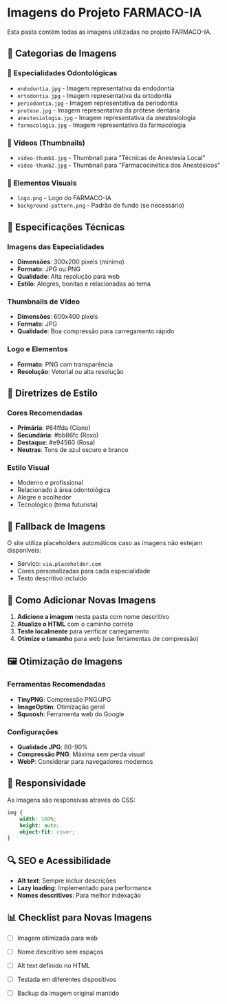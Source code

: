 # Imagens do Projeto FARMACO-IA

Esta pasta contém todas as imagens utilizadas no projeto FARMACO-IA.

## 📸 Categorias de Imagens

### 🦷 Especialidades Odontológicas
- `endodontia.jpg` - Imagem representativa da endodontia
- `ortodontia.jpg` - Imagem representativa da ortodontia  
- `periodontia.jpg` - Imagem representativa da periodontia
- `protese.jpg` - Imagem representativa da prótese dentária
- `anestesiologia.jpg` - Imagem representativa da anestesiologia
- `farmacologia.jpg` - Imagem representativa da farmacologia

### 🎥 Vídeos (Thumbnails)
- `video-thumb1.jpg` - Thumbnail para "Técnicas de Anestesia Local"
- `video-thumb2.jpg` - Thumbnail para "Farmacocinética dos Anestésicos"

### 🎨 Elementos Visuais
- `logo.png` - Logo do FARMACO-IA
- `background-pattern.png` - Padrão de fundo (se necessário)

## 📏 Especificações Técnicas

### Imagens das Especialidades
- **Dimensões**: 300x200 pixels (mínimo)
- **Formato**: JPG ou PNG
- **Qualidade**: Alta resolução para web
- **Estilo**: Alegres, bonitas e relacionadas ao tema

### Thumbnails de Vídeo
- **Dimensões**: 600x400 pixels
- **Formato**: JPG
- **Qualidade**: Boa compressão para carregamento rápido

### Logo e Elementos
- **Formato**: PNG com transparência
- **Resolução**: Vetorial ou alta resolução

## 🎨 Diretrizes de Estilo

### Cores Recomendadas
- **Primária**: #64ffda (Ciano)
- **Secundária**: #bb86fc (Roxo)
- **Destaque**: #e94560 (Rosa)
- **Neutras**: Tons de azul escuro e branco

### Estilo Visual
- Moderno e profissional
- Relacionado à área odontológica
- Alegre e acolhedor
- Tecnológico (tema futurista)

## 🔄 Fallback de Imagens

O site utiliza placeholders automáticos caso as imagens não estejam disponíveis:
- Serviço: `via.placeholder.com`
- Cores personalizadas para cada especialidade
- Texto descritivo incluído

## 📝 Como Adicionar Novas Imagens

1. **Adicione a imagem** nesta pasta com nome descritivo
2. **Atualize o HTML** com o caminho correto
3. **Teste localmente** para verificar carregamento
4. **Otimize o tamanho** para web (use ferramentas de compressão)

## 🖼️ Otimização de Imagens

### Ferramentas Recomendadas
- **TinyPNG**: Compressão PNG/JPG
- **ImageOptim**: Otimização geral
- **Squoosh**: Ferramenta web do Google

### Configurações
- **Qualidade JPG**: 80-90%
- **Compressão PNG**: Máxima sem perda visual
- **WebP**: Considerar para navegadores modernos

## 📱 Responsividade

As imagens são responsivas através do CSS:
```css
img {
    width: 100%;
    height: auto;
    object-fit: cover;
}
```

## 🔍 SEO e Acessibilidade

- **Alt text**: Sempre incluir descrições
- **Lazy loading**: Implementado para performance
- **Nomes descritivos**: Para melhor indexação

## 📊 Checklist para Novas Imagens

- [ ] Imagem otimizada para web
- [ ] Nome descritivo sem espaços
- [ ] Alt text definido no HTML
- [ ] Testada em diferentes dispositivos
- [ ] Backup da imagem original mantido

